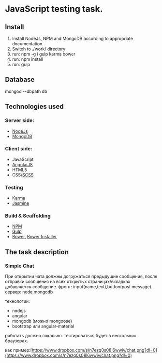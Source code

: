 # JavaScript testing task.

## Install

1. Install NodeJs, NPM and MongoDB according to appropriate documentation.
2. Switch to ./work/ directory
3. run: npm -g i gulp karma bower
4. run: npm install
5. run: gulp

## Database
mongod --dbpath db 

## Technologies used

### Server side:
* [NodeJs](https://nodejs.org/en/)
* [MongoDB](https://www.mongodb.org/)

### Client side:
* JavaScript
* [AngularJS](https://angularjs.org/)
* HTML5
* CSS/[SCSS](http://sass-lang.com/)

### Testing
* [Karma](https://karma-runner.github.io)
* [Jasmine](http://jasmine.github.io/)

### Build & Scaffolding
* [NPM](https://www.npmjs.com/)
* [Gulp](http://gulpjs.com/)
* [Bower](http://bower.io/), [Bower Installer](https://github.com/blittle/bower-installer)

## The task description

### Simple Chat

При открытии чата должны догружаться предыдущие сообщения, после отправки сообщения на всех открытых страницах/вкладках добавляется сообщение.
фронт:
input(name,text),button(post message).
сервер:
node,mongodb

технологии:
- nodejs
- angular
- mongodb (можно mongoose)
- bootstrap или angular-material

работать должно локально. тестироваться будет в нескольких браузерах.

как пример:[https://www.dropbox.com/s/n7ezq0s08l6wwiv/chat.png?dl=0](https://www.dropbox.com/s/n7ezq0s08l6wwiv/chat.png?dl=0)
